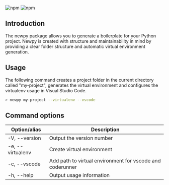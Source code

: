 ![npm](https://img.shields.io/npm/dt/newpy.svg)
![npm](https://img.shields.io/npm/v/newpy.svg)

## Introduction

The newpy package allows you to generate a boilerplate for your Python project. Newpy is created with structure and maintainability in mind by providing a clear folder structure and automatic virtual environment generation.

## Usage

The following command creates a project folder in the current directory called "my-project", generates the virtual environment and configures the virtualenv usage in Visual Studio Code.

```sh
> newpy my-project --virtualenv --vscode
```

## Command options

| Option/alias     | Description                                               |
| ---------------- | --------------------------------------------------------- |
| -V, --version    | Output the version number                                 |
| -e, --virtualenv | Create virtual environment                                |
| -c, --vscode     | Add path to virtual environment for vscode and coderunner |
| -h, --help       | Output usage information                                  |
